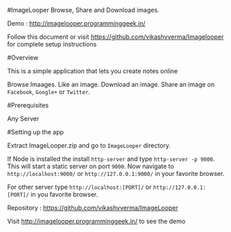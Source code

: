 #ImageLooper
Browse, Share and Download images.

Demo : http://imagelooper.programminggeek.in/

Follow this document or visit https://github.com/vikashvverma/Imagelooper for complete setup instructions

#Overview

This is a simple application that lets you create notes online

Browse Imaages.
Like an image.
Download an image.
Share an image on `Facebook`, `Google+` or `Twitter`.


#Prerequisites

Any Server


#Setting up the app

Extract ImageLooper.zip and go to `ImageLooper` directory.

If Node is installed the install `http-server` and type `http-server -p 9000`. This will start a static server on port `9000`. 
Now navigate to `http://localhost:9000/` or `http://127.0.0.1:9000/` in your favorite browser.

For other server type `http://localhost:[PORT]/` or `http://127.0.0.1:[PORT]/` in you favorite browser.

Repository : https://github.com/vikashvverma/ImageLooper

Visit http://imagelooper.programminggeek.in/ to see the demo
